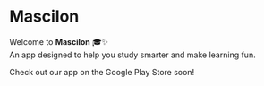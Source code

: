 # Mascilon

Welcome to **Mascilon** 🎓✨  
An app designed to help you study smarter and make learning fun.

Check out our app on the Google Play Store soon!
